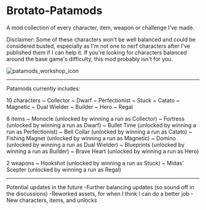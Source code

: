 # Brotato-Patamods
A mod collection of every character, item, weapon or challenge I've made.

Disclaimer: Some of these characters won't be well balanced and could be considered busted, especially as I'm not one to nerf characters after I've published them if I can help it. If you're looking for characters balanced around the base game's difficulty, this mod probably isn't for you.

![patamods_workshop_icon](https://user-images.githubusercontent.com/125201922/231757208-fe76cfbf-7a85-4d8a-8530-6bcd69e1b8c8.png)

-----

Patamods currently includes:

10 characters
~ Collector
~ Dwarf
~ Perfectionist
~ Stuck
~ Catato
~ Magnetic
~ Dual Wielder
~ Builder
~ Hero
~ Regal

8 items
~ Monocle (unlocked by winning a run as Collector)
~ Fortress (unlocked by winning a run as Dwarf)
~ Bullet Time (unlocked by winning a run as Perfectionist)
~ Bell Collar (unlocked by winning a run as Catato)
~ Fishing Magnet (unlocked by winning a run as Magnetic)
~ Domino (unlocked by winning a run as Dual Wielder)
~ Blueprints (unlocked by winning a run as Builder)
~ Brave Heart (unlocked by winning a run as Hero)

2 weapons
~ Hookshot (unlocked by winning a run as Stuck)
~ Midas' Scepter (unlocked by winning a run as Regal)

-----

Potential updates in the future
-Further balancing updates (so sound off in the discussions)
-Reworked assets, for when I think I can do a better job
-New characters, items, and unlocks

